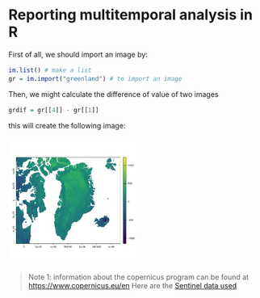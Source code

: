 # Reporting multitemporal analysis in R

First of all, we should import an image by:

``` r
im.list() # make a list
gr = im.import("greenland") # to import an image
``` 
Then, we might calculate the difference of value of two images

``` r
grdif = gr[[4]] - gr[[1]]
```

this will create the following image:

<img src="../pics/output.jpeg" width=50% />

> Note 1: information about the copernicus program can be found at https://www.copernicus.eu/en
> Here are the [Sentinel data used](https://www.copernicus.eu/en)

